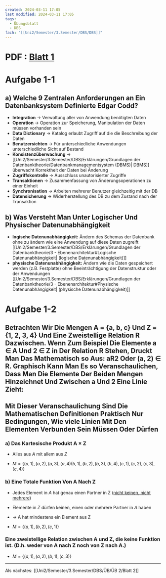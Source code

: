 ```yaml
---
created: 2024-03-11 17:05
last modified: 2024-03-11 17:05
tags:
  - Übungsblatt
  - DBS
fach: "[[Uni2/Semester/3.Semester/DBS/DBS]]"
---
```

# PDF : [Blatt 1](obsidian://open?vault=Uni&file=Uni2%2F3.%20Semester%2FDBS%2F%C3%9CB%2F%C3%9CB%201%2Fu01.pdf)

# Aufgabe 1-1
## a) Welche 9 Zentralen Anforderungen an Ein Datenbanksystem Definierte Edgar Codd?
 
- **Integration** → Verwaltung aller von Anwendung benötigten Daten 
- **Operation** → Operation zur Speicherung, Manipulation der Daten müssen vorhanden sein 
- **Data Dictionary** → Katalog erlaubt Zugriff auf die die Beschreibung der Daten
- **Benutzersichten** → Für unterschiedliche Anwendungen unterschiedliche Sicht auf Bestand
- **Konsistenzüberwachung** → [[Uni2/Semester/3.Semester/DBS/Erklärungen/Grundlagen der Datenbanktheorie/Datenbankmanagementsystem (DBMS)| DBMS]] überwacht Korrektheit der Daten bei Änderung
- **Zugriffskontrolle** → Ausschluss unautorisierter Zugriffe
- **Transaktionen** → Zusammenfassung von Änderungsoperationen zu einer Einheit 
- **Synchronisation** → Arbeiten mehrerer Benutzer gleichzeitig mit der DB
- **Datensicherung** → Widerherstellung des DB zu dem Zustand nach der Transaktion
## b) Was Versteht Man Unter Logischer Und Physischer Datenunabhängigkeit

- **logische Datenunabhängigkeit:** Ändern des Schemas der Datenbank ohne zu ändern wie eine Anwendung auf diese Daten zugreift [[Uni2/Semester/3.Semester/DBS/Erklärungen/Grundlagen der Datenbanktheorie/3 - Ebenenarchitektur#Logische Datenunabhängigkeit| (logische Datenunabhängigkeit)]]
- **physische Datenunabhängigkeit:** Ändern wie die Daten gespeichert werden (z.B. Festplatte) ohne Beeinträchtigung der Datenstruktur oder der Anwendungen [[Uni2/Semester/3.Semester/DBS/Erklärungen/Grundlagen der Datenbanktheorie/3 - Ebenenarchitektur#Physische Datenunabhängigkeit| (physische Datenunabhängigkeit)]]

# Aufgabe 1-2

## Betrachten Wir Die Mengen A = {a, b, c} Und Z = {1, 2, 3, 4} Und Eine Zweistellige Relation R Dazwischen. Wenn Zum Beispiel Die Elemente a ∈ A Und 2 ∈ Z in Der Relation R Stehen, Druckt Man Das Mathematisch so Aus: aR2 Oder (a, 2) ∈ R. Graphisch Kann Man Es so Veranschaulichen, Dass Man Die Elemente Der Beiden Mengen Hinzeichnet Und Zwischen a Und 2 Eine Linie Zieht:

## Mit Dieser Veranschaulichung Sind Die Mathematischen Definitionen Praktisch Nur Bedingungen, Wie viele Linien Mit Den Elementen Verbunden Sein Müssen Oder Dürfen

### a) Das Kartesische Produkt A × Z

- Alles aus *A* mit allem aus *Z*

- $M = \{(a,1),(a,2),(a,3),(a,4)(b,1),(b,2),(b,3),(b,4),(c,1),(c,2),(c,3),(c,4)\}$ 

### b) Eine Totale Funktion Von A Nach Z

- Jedes Element in *A* hat genau einen Partner in Z (<u>nicht keinen, nicht mehrere</u>)
- Elemente in *Z* dürfen keinen, einen oder mehrere Partner in *A* haben
- → A hat mindestens ein Element aus Z 

- $M = \{(a,1),(b,2),(c,1) \}$

### Eine zweistellige Relation zwischen A und Z, die keine Funktion ist. (D.h. weder von A nach Z noch von Z nach A.)

- $M = \{(a,1),(a,2),(b,1),(c,3) \}$

---

Als nächstes: [[Uni2/Semester/3.Semester/DBS/ÜB/ÜB 2/Blatt 2]]
